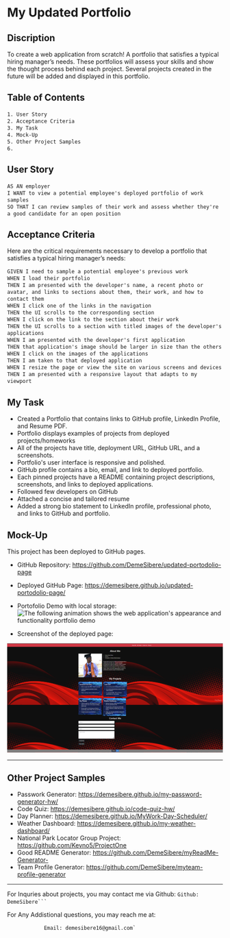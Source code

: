 # My Updated Portfolio

## Discription

To create a web application from scratch! A portfolio that satisfies a typical hiring manager’s needs. 
These portfolios will assess your skills and show the thought process behind each project. Several projects 
created in the future will be added and displayed in this portfolio.

## Table of Contents
    1. User Story 
    2. Acceptance Criteria 
    3. My Task
    4. Mock-Up
    5. Other Project Samples
    6. 

## User Story

```
AS AN employer
I WANT to view a potential employee's deployed portfolio of work samples
SO THAT I can review samples of their work and assess whether they're a good candidate for an open position
```


## Acceptance Criteria

Here are the critical requirements necessary to develop a portfolio that satisfies a typical hiring manager’s needs:

```
GIVEN I need to sample a potential employee's previous work
WHEN I load their portfolio
THEN I am presented with the developer's name, a recent photo or avatar, and links to sections about them, their work, and how to contact them
WHEN I click one of the links in the navigation
THEN the UI scrolls to the corresponding section
WHEN I click on the link to the section about their work
THEN the UI scrolls to a section with titled images of the developer's applications
WHEN I am presented with the developer's first application
THEN that application's image should be larger in size than the others
WHEN I click on the images of the applications
THEN I am taken to that deployed application
WHEN I resize the page or view the site on various screens and devices
THEN I am presented with a responsive layout that adapts to my viewport
```


## My Task

* Created a Portfolio that contains links to GitHub profile, LinkedIn Profile, and Resume PDF.
* Portfolio displays examples of projects from deployed projects/homeworks 
* All of the projects have title, deployment URL, GitHub URL, and a screenshots.
* Portfolio's user interface is responsive and polished.
* GitHub profile contains a bio, email, and link to deployed portfolio.
* Each pinned projects have a README containing project descriptions, screenshots, and links to deployed applications.
* Followed few developers on GitHub
* Attached a concise and tailored resume 
* Added a strong bio statement to LinkedIn profile, professional photo, and links to GitHub and portfolio.


## Mock-Up

This project has been deployed to GitHub pages.

* GitHub Repository: https://github.com/DemeSibere/updated-portodolio-page
* Deployed GitHub Page: https://demesibere.github.io/updated-portodolio-page/
* Portofolio Demo with local storage:
![The following animation shows the web application's appearance and functionality portfolio demo](./Assets/updated-portfolio-page.gif)

* Screenshot of the deployed page:


![The following animation shows the web application's appearance and functionality portfolio demo](./Assets/portofolio-page.png)

_________

## Other Project Samples

* Passwork Generator: https://demesibere.github.io/my-password-generator-hw/
* Code Quiz: https://demesibere.github.io/code-quiz-hw/
* Day Planner: https://demesibere.github.io/MyWork-Day-Scheduler/
* Weather Dashboard: https://demesibere.github.io/my-weather-dashboard/
* National Park Locator Group Project: https://github.com/Kevno5/ProjectOne
* Good README Generator: https://github.com/DemeSibere/myReadMe-Generator-
* Team Profile Generator: https://github.com/DemeSibere/myteam-profile-generator

___
For Inquries about projects, you may contact me via Github: 
        ``
            Github: DemeSibere``` ``

For Any Addistional questions, you may reach me at: 
```
            Email: demesibere16@gmail.com`

